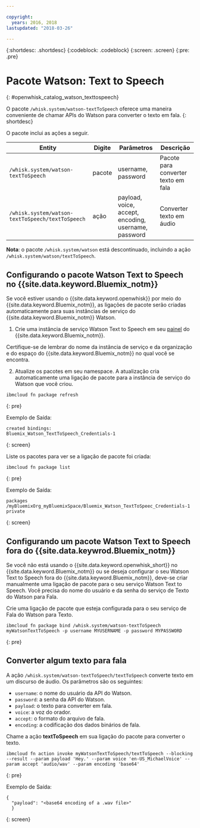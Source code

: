 ```yaml
---

copyright:
  years: 2016, 2018
lastupdated: "2018-03-26"

---
```


{:shortdesc: .shortdesc}
{:codeblock: .codeblock}
{:screen: .screen}
{:pre: .pre}

# Pacote Watson: Text to Speech
{: #openwhisk_catalog_watson_texttospeech}

O pacote `/whisk.system/watson-textToSpeech` oferece uma maneira conveniente de chamar APIs do Watson para converter o texto em fala.
{: shortdesc}

O pacote inclui as ações a seguir.

| Entity | Digite | Parâmetros | Descrição |
| --- | --- | --- | --- |
| `/whisk.system/watson-textToSpeech` | pacote | username, password | Pacote para converter texto em fala |
| `/whisk.system/watson-textToSpeech/textToSpeech` | ação | payload, voice, accept, encoding, username, password | Converter texto em áudio |

**Nota**: o pacote `/whisk.system/watson` está descontinuado, incluindo a ação `/whisk.system/watson/textToSpeech`.

## Configurando o pacote Watson Text to Speech no {{site.data.keyword.Bluemix_notm}}

Se você estiver usando o {{site.data.keyword.openwhisk}} por meio do {{site.data.keyword.Bluemix_notm}}, as ligações de pacote serão criadas automaticamente
para suas instâncias de serviço do {{site.data.keyword.Bluemix_notm}} Watson.

1. Crie uma instância de serviço Watson Text to Speech em seu [painel](http://console.bluemix.net) do {{site.data.keyword.Bluemix_notm}}.

  Certifique-se de lembrar do nome da instância de serviço e da organização e do espaço do {{site.data.keyword.Bluemix_notm}} no qual você se encontra.

2. Atualize os pacotes em seu namespace. A atualização cria automaticamente uma ligação de pacote para a instância de serviço do Watson que você criou.
  ```
  ibmcloud fn package refresh
  ```
  {: pre}

  Exemplo de Saída:
  ```
  created bindings:
  Bluemix_Watson_TextToSpeech_Credentials-1
  ```
  {: screen}

  Liste os pacotes para ver se a ligação de pacote foi criada:
  ```
  ibmcloud fn package list
  ```
  {: pre}

  Exemplo de Saída:
  ```
  packages
  /myBluemixOrg_myBluemixSpace/Bluemix_Watson_TextToSpeec_Credentials-1 private
  ```
  {: screen}

## Configurando um pacote Watson Text to Speech fora do {{site.data.keywrod.Bluemix_notm}}

Se você não está usando o {{site.data.keyword.openwhisk_short}} no {{site.data.keyword.Bluemix_notm}} ou se deseja configurar o seu Watson Text to Speech fora do {{site.data.keyword.Bluemix_notm}}, deve-se criar manualmente uma ligação de pacote para o seu serviço Watson Text to Speech. Você precisa do nome do usuário e da senha do serviço de Texto do Watson para Fala.

Crie uma ligação de pacote que esteja configurada para o seu serviço de Fala do Watson para Texto.
```
ibmcloud fn package bind /whisk.system/watson-textToSpeech myWatsonTextToSpeech -p username MYUSERNAME -p password MYPASSWORD
```
{: pre}

## Converter algum texto para fala

A ação `/whisk.system/watson-textToSpeech/textToSpeech` converte texto em um discurso de áudio. Os parâmetros são os seguintes:

- `username`: o nome do usuário da API do Watson.
- `password`: a senha da API do Watson.
- `payload`: o texto para converter em fala.
- `voice`: a voz do orador.
- `accept`: o formato do arquivo de fala.
- `encoding`: a codificação dos dados binários de fala.

Chame a ação **textToSpeech** em sua ligação do pacote para converter o texto.
```
ibmcloud fn action invoke myWatsonTextToSpeech/textToSpeech --blocking --result --param payload 'Hey.' --param voice 'en-US_MichaelVoice' --param accept 'audio/wav' --param encoding 'base64'
```
{: pre}

Exemplo de Saída:
```
{
  "payload": "<base64 encoding of a .wav file>"
  }
```
{: screen}
